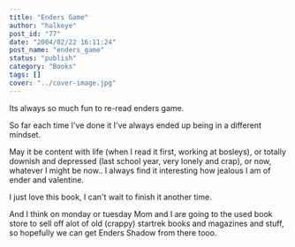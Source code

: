 ```yaml
---
title: "Enders Game"
author: "halkeye"
post_id: "77"
date: "2004/02/22 16:11:24"
post_name: "enders_game"
status: "publish"
category: "Books"
tags: []
cover: "../cover-image.jpg"
---
```


Its always so much fun to re-read enders game.

So far each time I've done it I've always ended up being in a different mindset.

May it be content with life (when I read it first, working at bosleys), or totally downish and depressed (last school year, very lonely and crap), or now, whatever I might be now.. I always find it interesting how jealous I am of ender and valentine.

I just love this book, I can't wait to finish it another time.

And I think on monday or tuesday Mom and I are going to the used book store to sell off alot of old (crappy) startrek books and magazines and stuff, so hopefully we can get Enders Shadow from there tooo.